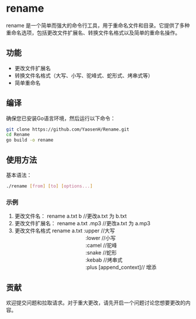 # rename

rename 是一个简单而强大的命令行工具，用于重命名文件和目录。它提供了多种重命名选项，包括更改文件扩展名、转换文件名格式以及简单的重命名操作。

## 功能

- 更改文件扩展名
- 转换文件名格式（大写、小写、驼峰式、蛇形式、烤串式等）
- 简单重命名

## 编译

确保您已安装Go语言环境，然后运行以下命令：
```bash
git clone https://github.com/YaosenH/Rename.git
cd Rename
go build -o rename
```


## 使用方法

基本语法：
```bash
./rename [from] [to] [options...]
```

### 示例

1. 更改文件名：
rename a.txt b //更改a.txt 为 b.txt
2. 更改文件扩展名：
rename a.txt .mp3 //更改a.txt 为 a.mp3
3. 更改文件名格式
rename a.txt :upper //大写  
**&emsp;** **&emsp;** **&emsp;** **&emsp;** **&emsp;** **&emsp;** **&emsp;** **&emsp;** **&emsp;** **&emsp;** **&emsp;**:lower //小写  
**&emsp;** **&emsp;** **&emsp;** **&emsp;** **&emsp;** **&emsp;** **&emsp;** **&emsp;** **&emsp;** **&emsp;** **&emsp;**:camel //驼峰  
**&emsp;** **&emsp;** **&emsp;** **&emsp;** **&emsp;** **&emsp;** **&emsp;** **&emsp;** **&emsp;** **&emsp;** **&emsp;**:snake //蛇形  
**&emsp;** **&emsp;** **&emsp;** **&emsp;** **&emsp;** **&emsp;** **&emsp;** **&emsp;** **&emsp;** **&emsp;** **&emsp;**:kebab //烤串式  
**&emsp;** **&emsp;** **&emsp;** **&emsp;** **&emsp;** **&emsp;** **&emsp;** **&emsp;** **&emsp;** **&emsp;** **&emsp;**:plus [append_context]// 增添
## 贡献

欢迎提交问题和拉取请求。对于重大更改，请先开启一个问题讨论您想要更改的内容。









   
